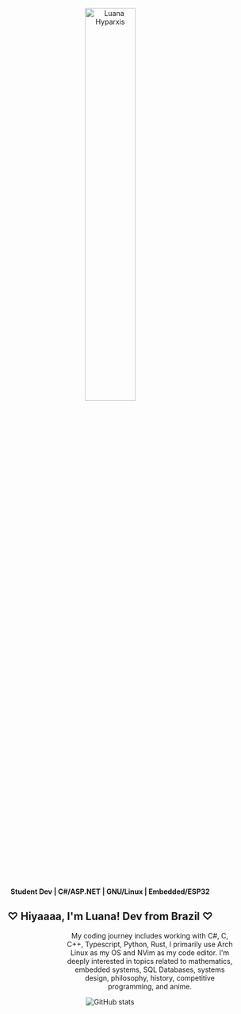 <p align="center">
  <img width="45%" src="https://i.redd.it/eu0yqbelk3131.png" alt="Luana Hyparxis">
</p>

<p align="center">
  <strong> Student Dev | C#/ASP.NET | GNU/Linux | Embedded/ESP32 </strong>
</p>

<div align="center">
  <h2> ♡ Hiyaaaa, I'm Luana! Dev from Brazil ♡ </h2>
</div>

<div align="center">
<dl><dd><dl><dd><dl><dd><dl><dd>
    My coding journey includes working with C#, C, C++, Typescript, Python, Rust, I primarily use Arch Linux as my OS and NVim as my code editor. I'm deeply interested in topics related to mathematics, embedded systems, SQL Databases, systems design, philosophy, history, competitive programming, and anime.
</dd></dl></dd></dl></dd></dl></dd></dl>

  ![GitHub stats](https://github-readme-stats.vercel.app/api?username=luhyxi&theme=tokyonight) 
